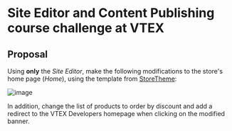 # Site Editor and Content Publishing course challenge at VTEX

## Proposal

Using **only** the _Site Editor_, make the following modifications to the store's home page (_Home_), using the template from [StoreTheme](https://github.com/vtex-apps/store-theme):

![image](https://user-images.githubusercontent.com/43679629/93240130-22221e00-f75a-11ea-9301-fe3651451921.png)

In addition, change the list of products to order by discount and add a redirect to the VTEX Developers homepage when clicking on the modified banner.
